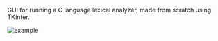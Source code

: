 GUI for running a C language lexical analyzer, made from scratch using TKinter.

![example](https://github.com/DragosPancescu/C-Lexical-Analyzer-GUI/assets/49004332/4c67f32d-e531-435f-a1f9-ac1ac6d409e0)
